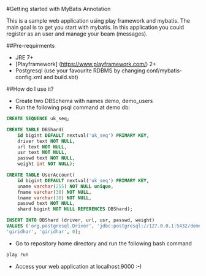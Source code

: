 #Getting started with MyBatis Annotation

This is a sample web application using play framework and mybatis. The main goal is to get you start with mybatis.
In this application you could register as an user and manage your beam (messages).

##Pre-requirments

- JRE 7+
- [Playframework] (https://www.playframework.com/) 2+
- Postgresql (use your favourite RDBMS by changing conf/mybatis-config.xml and build.sbt)


##How do I use it?

- Create two DBSchema with names demo, demo_users
- Run the following psql command at demo db:
```sql
CREATE SEQUENCE uk_seq;

CREATE TABLE DBShard(
	id bigint DEFAULT nextval('uk_seq') PRIMARY KEY,
	driver text NOT NULL,
	url text NOT NULL,
	usr text NOT NULL,
	passwd text NOT NULL,
	weight int NOT NULL);

CREATE TABLE UserAccount(
	id bigint DEFAULT nextval('uk_seq') PRIMARY KEY,
	uname varchar(255) NOT NULL unique,
	fname varchar(30) NOT NULL,
	lname varchar(30) NOT NULL,
	passwd text NOT NULL,
	shard bigint NOT NULL REFERENCES DBShard);

INSERT INTO DBShard (driver, url, usr, passwd, weight) 
VALUES ('org.postgresql.Driver', 'jdbc:postgresql://127.0.0.1:5432/demo_users',
'giridhar', 'giridhar', 0);
```
- Go to repository home directory and run the following bash command
```bash
play run
```

- Access your web application at localhost:9000 :-)
